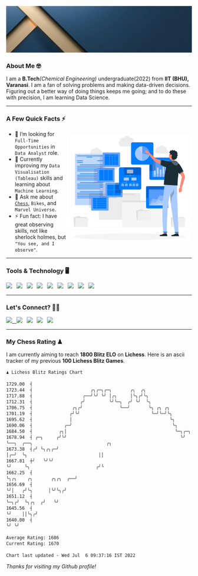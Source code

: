   <img src= "https://github.com/Laxman-Lakhan/Laxman-Lakhan/blob/master/Assets/Header.gif">

### About Me 🤓

I am a **B.Tech**_(Chemical Engineering)_ undergraduate(2022) from **IIT (BHU), Varanasi**. I am a fan of solving problems and making data-driven decisions. Figuring out a better way of doing things keeps me going; and to do these with precision, I am learning Data Science.

---

### A Few Quick Facts ⚡️
<img align="right" alt="Coding" width="340" src="https://github.com/Laxman-Lakhan/Laxman-Lakhan/blob/master/Assets/Data_Vector.jpg">   

- 🤝 I’m looking for `Full-Time Opportunities` in `Data Analyst` role.
- 📖 Currently improving my `Data Visualisation (Tableau)` skills and learning about `Machine Learning`.
- 💬 Ask me about [`Chess`](https://lichess.org/@/YourKingIsInDanger), `Bikes`, and `Marvel Universe`.
- ⚡️ Fun fact: I have great observing skills, not like sherlock holmes, but `"You see, and I observe"`.

---
### Tools & Technology 🖥

<img src="https://img.shields.io/badge/Python-white?logo=Python&logoColor=ColorName&style=ShieldStyle" /> &nbsp;
<img src="https://img.shields.io/badge/MySQL-white?logo=MySQL&logoColor=ColorName&style=ShieldStyle" /> &nbsp;
<img src="https://img.shields.io/badge/Tableau-white?logo=Tableau&logoColor=ColorName&style=ShieldStyle" /> &nbsp;
<img src="https://img.shields.io/badge/Advance Excel-white?logo=Microsoft+Excel&logoColor=196F3D&style=ShieldStyle" /> &nbsp;
<img src="https://img.shields.io/badge/Google Analytics-white?logo=Google+Analytics&logoColor=ColorName&style=ShieldStyle" /> &nbsp;
<img src="https://img.shields.io/badge/Jupyter-white?logo=Jupyter&logoColor=ColorName&style=ShieldStyle" /> &nbsp;
<img src="https://img.shields.io/badge/pandas-white?logo=Pandas&logoColor=000080&style=ShieldStyle" /> &nbsp;
<img src="https://img.shields.io/badge/numpy-white?logo=Numpy&logoColor=85C1E9&style=ShieldStyle" /> &nbsp;
<img src="https://img.shields.io/badge/scikit learn-white?logo=Scikit+Learn&logoColor=ColorName&style=ShieldStyle" /> &nbsp;



---

### Let's Connect? 🫳🏻

<a href="mailto:laxmansingh.lakhan@gmail.com"> <img src="https://img.icons8.com/fluent/48/000000/gmail.png" width="3.5%"/> &nbsp;
[<img src="https://img.icons8.com/color/48/000000/linkedin.png" width="3.5%"/>](https://www.linkedin.com/in/laxman-lakhan/)  &nbsp;
[<img src="https://img.icons8.com/fluent/48/000000/facebook-new.png" width="3.5%"/>](https://www.facebook.com/s.laxmanlakhan/)  &nbsp;
[<img src="https://img.icons8.com/fluent/48/000000/instagram-new.png" width="3.5%"/>](https://www.instagram.com/laxman.lakhan/)  &nbsp;
[<img src="https://img.icons8.com/color/48/000000/twitter.png" width="3.5%"/>](https://twitter.com/laxman__lakhan)  &nbsp;

 ---
  
### My Chess Rating ♟
  
I am currently aiming to reach **1800 Blitz ELO** on **Lichess**. Here is an ascii tracker of my previous **100 Lichess Blitz Games**.

  ```
  ♟︎ 𝙻𝚒𝚌𝚑𝚎𝚜𝚜 𝙱𝚕𝚒𝚝𝚣 𝚁𝚊𝚝𝚒𝚗𝚐𝚜 𝙲𝚑𝚊𝚛𝚝
  
 1729.00  ┤
 1723.44  ┤                      ╭╮╭─╮╭─╮       ╭╮  ╭╮
 1717.88  ┤                   ╭──╯╰╯ ╰╯ │╭╮     │╰╮╭╯╰╮
 1712.31  ┤                  ╭╯         ╰╯╰─╮  ╭╯ ╰╯  ╰╮
 1706.75  ┤               ╭╮╭╯              ╰──╯       ╰╮ ╭╮ ╭╮
 1701.19  ┤              ╭╯╰╯                           ╰─╯╰─╯╰╮
 1695.62  ┤              │                                     ╰╮
 1690.06  ┤            ╭─╯                                      ╰╮
 1684.50  ┤          ╭╮│                                         ╰─╮╭─╮
 1678.94  ┤ ╭─╮     ╭╯╰╯                                           ╰╯ ╰──╮  ╭──╮                            ╭╮
 1673.38  ┤╭╯ ╰╮╭╮╭─╯                                                    │╭─╯  ╰╮                           ││
 1667.81  ┼╯   ╰╯╰╯                                                      ╰╯     ╰╮                         ╭╯╰
 1662.25  ┤                                                                      ╰╮╭╮    ╭╮       ╭╮╭╮  ╭──╯
 1656.69  ┤                                                                       ╰╯│   ╭╯╰╮      │╰╯╰╮╭╯
 1651.12  ┤                                                                         ╰─╮╭╯  ╰╮╭╮  ╭╯   ╰╯
 1645.56  ┤                                                                           ╰╯    ││╰╮╭╯
 1640.00  ┤                                                                                 ╰╯ ╰╯ 

Average Rating: 1686
Current Rating: 1670

Chart last updated - Wed Jul  6 09:37:16 IST 2022  
  ```
  
  
*Thanks for visiting my Github profile!*
